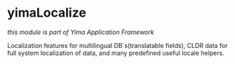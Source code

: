 yimaLocalize
============

*this module is part of Yima Application Framework*

Localization features for multilingual DB`s(translatable fields), CLDR data for full system localization of data, and many predefined useful locale helpers.


